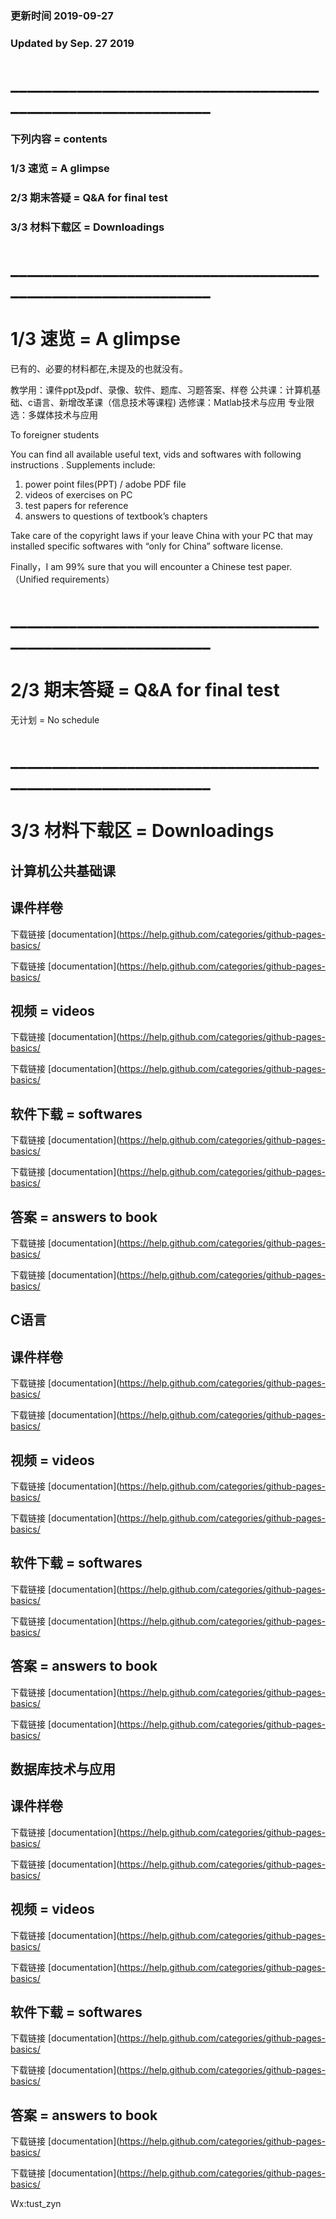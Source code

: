 ### 更新时间 2019-09-27 
### Updated by Sep. 27 2019
# _____________________________________________________________

### 下列内容 =  contents
### 1/3 速览 = A glimpse
### 2/3 期末答疑 = Q&A for final test
### 3/3 材料下载区 = Downloadings

# _____________________________________________________________
# 1/3 速览 = A glimpse
已有的、必要的材料都在,未提及的也就没有。

教学用：课件ppt及pdf、录像、软件、题库、习题答案、样卷
公共课：计算机基础、c语言、新增改革课（信息技术等课程)
选修课：Matlab技术与应用
专业限选：多媒体技术与应用 
 
To foreigner students

You can find all available useful text, vids and softwares with following instructions .
Supplements include: 

1. power point files(PPT) / adobe PDF file 
2. videos of exercises on PC 
3. test papers for reference 
4. answers to questions of textbook’s chapters

Take care of the copyright laws if your leave China with your PC that may installed specific softwares with “only for China” software license.

Finally，I am 99% sure that you will encounter a Chinese test paper. （Unified requirements）

# _____________________________________________________________
# 2/3 期末答疑 = Q&A for final test

无计划 = No schedule

# _____________________________________________________________
# 3/3 材料下载区 = Downloadings

## 计算机公共基础课
## 课件样卷
下载链接
[documentation](https://help.github.com/categories/github-pages-basics/

下载链接
[documentation](https://help.github.com/categories/github-pages-basics/


## 视频 = videos
下载链接
[documentation](https://help.github.com/categories/github-pages-basics/

下载链接
[documentation](https://help.github.com/categories/github-pages-basics/

## 软件下载 = softwares
下载链接
[documentation](https://help.github.com/categories/github-pages-basics/

下载链接
[documentation](https://help.github.com/categories/github-pages-basics/

## 答案 = answers to book
下载链接
[documentation](https://help.github.com/categories/github-pages-basics/

下载链接
[documentation](https://help.github.com/categories/github-pages-basics/


## C语言

## 课件样卷
下载链接
[documentation](https://help.github.com/categories/github-pages-basics/

下载链接
[documentation](https://help.github.com/categories/github-pages-basics/


## 视频 = videos
下载链接
[documentation](https://help.github.com/categories/github-pages-basics/

下载链接
[documentation](https://help.github.com/categories/github-pages-basics/

## 软件下载 = softwares
下载链接
[documentation](https://help.github.com/categories/github-pages-basics/

下载链接
[documentation](https://help.github.com/categories/github-pages-basics/

## 答案 = answers to book
下载链接
[documentation](https://help.github.com/categories/github-pages-basics/

下载链接
[documentation](https://help.github.com/categories/github-pages-basics/


## 数据库技术与应用

## 课件样卷
下载链接
[documentation](https://help.github.com/categories/github-pages-basics/

下载链接
[documentation](https://help.github.com/categories/github-pages-basics/


## 视频 = videos
下载链接
[documentation](https://help.github.com/categories/github-pages-basics/

下载链接
[documentation](https://help.github.com/categories/github-pages-basics/

## 软件下载 = softwares
下载链接
[documentation](https://help.github.com/categories/github-pages-basics/

下载链接
[documentation](https://help.github.com/categories/github-pages-basics/

## 答案 = answers to book
下载链接
[documentation](https://help.github.com/categories/github-pages-basics/

下载链接
[documentation](https://help.github.com/categories/github-pages-basics/


Wx:tust_zyn
